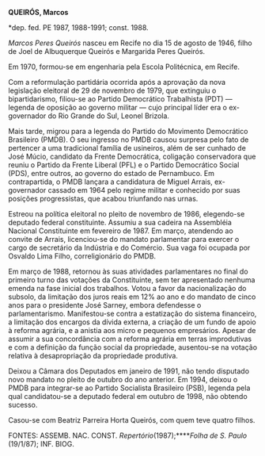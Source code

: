 **QUEIRÓS, Marcos**

\*dep. fed. PE 1987, 1988-1991; const. 1988.

*Marcos Peres Queirós* nasceu em Recife no dia 15 de agosto de 1946,
filho de Joel de Albuquerque Queirós e Margarida Peres Queirós.

Em 1970, formou-se em engenharia pela Escola Politécnica, em Recife.

Com a reformulação partidária ocorrida após a aprovação da nova
legislação eleitoral de 29 de novembro de 1979, que extinguiu o
bipartidarismo, filiou-se ao Partido Democrático Trabalhista (PDT) —
legenda de oposição ao governo militar — cujo principal líder era o
ex-governador do Rio Grande do Sul, Leonel Brizola.

Mais tarde, migrou para a legenda do Partido do Movimento Democrático
Brasileiro (PMDB). O seu ingresso no PMDB causou surpresa pelo fato de
pertencer a uma tradicional família de usineiros, além de ser cunhado de
José Múcio, candidato da Frente Democrática, coligação conservadora que
reuniu o Partido da Frente Liberal (PFL) e o Partido Democrático Social
(PDS), entre outros, ao governo do estado de Pernambuco. Em
contrapartida, o PMDB lançara a candidatura de Miguel Arrais,
ex-governador cassado em 1964 pelo regime militar e conhecido por suas
posições progressistas, que acabou triunfando nas urnas.

Estreou na política eleitoral no pleito de novembro de 1986, elegendo-se
deputado federal constituinte. Assumiu a sua cadeira na Assembléia
Nacional Constituinte em fevereiro de 1987. Em março, atendendo ao
convite de Arrais, licenciou-se do mandato parlamentar para exercer o
cargo de secretário da Indústria e do Comércio. Sua vaga foi ocupada por
Osvaldo Lima Filho, correligionário do PMDB.

Em março de 1988, retornou às suas atividades parlamentares no final do
primeiro turno das votações da Constituinte, sem ter apresentado nenhuma
emenda na fase inicial dos trabalhos. Votou a favor da nacionalização do
subsolo, da limitação dos juros reais em 12% ao ano e do mandato de
cinco anos para o presidente José Sarney, embora defendesse o
parlamentarismo. Manifestou-se contra a estatização do sistema
financeiro, a limitação dos encargos da dívida externa, a criação de um
fundo de apoio à reforma agrária, e a anistia aos micro e pequenos
empresários. Apesar de assumir a sua concordância com a reforma agrária
em terras improdutivas e com a definição da função social da
propriedade, ausentou-se na votação relativa à desapropriação da
propriedade produtiva.

Deixou a Câmara dos Deputados em janeiro de 1991, não tendo disputado
novo mandato no pleito de outubro do ano anterior. Em 1994, deixou o
PMDB para integrar-se ao Partido Socialista Brasileiro (PSB), legenda
pela qual candidatou-se a deputado federal em outubro de 1998, não
obtendo sucesso.

Casou-se com Beatriz Parreira Horta Queirós, com quem teve quatro
filhos.

FONTES: ASSEMB. NAC. CONST. *Repertório*(1987);*****Folha de S. Paulo*
(19/1/87); INF. BIOG.

 
